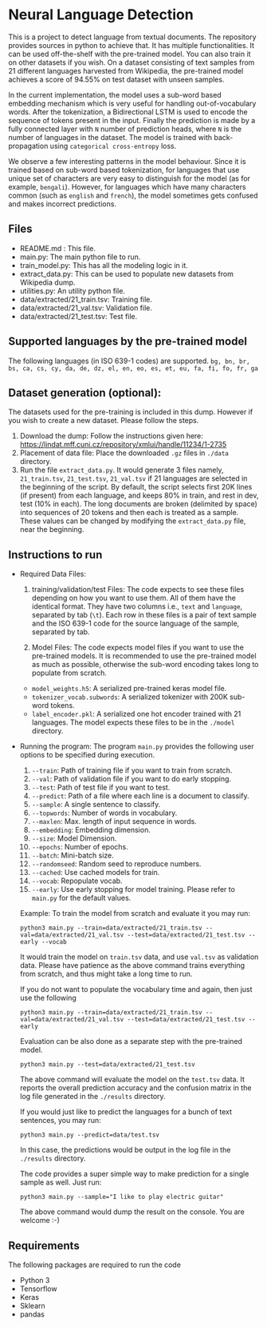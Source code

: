 # Neural Language Detection

This is a project to detect language from textual documents. The repository provides sources in python to achieve that. It has multiple functionalities. It can be used off-the-shelf with the pre-trained model. You can also train it on other datasets if you wish. On a dataset consisting of text samples from 21 different languages harvested from Wikipedia, the pre-trained model achieves a score of 94.55% on test dataset with unseen samples.

In the current implementation, the model uses a sub-word based embedding mechanism which is very useful for handling out-of-vocabulary words. After the tokenization, a Bidirectional LSTM is used to encode the sequence of tokens present in the input. Finally the prediction is made by a fully connected layer with `N` number of prediction heads, where `N` is the number of languages in the dataset.
The model is trained with back-propagation using `categorical cross-entropy` loss.

We observe a few interesting patterns in the model behaviour. Since it is trained based on sub-word based tokenization, for languages that use unique set of characters are very easy to distinguish for the model (as for example, `bengali`). However, for languages which have many characters common (such as `english` and `french`), the model sometimes gets confused and makes incorrect predictions.

## Files

* README.md : This file.
* main.py: The main python file to run. 
* train_model.py: This has all the modeling logic in it.
* extract_data.py: This can be used to populate new datasets from Wikipedia dump.
* utilities.py: An utility python file.
* data/extracted/21_train.tsv: Training file.
* data/extracted/21_val.tsv: Validation file.
* data/extracted/21_test.tsv: Test file.

## Supported languages by the pre-trained model
  The following languages (in ISO 639-1 codes) are supported.
```bg, bn, br, bs, ca, cs, cy, da, de, dz, el, en, eo, es, et, eu, fa, fi, fo, fr, ga```

## Dataset generation (optional):
  The datasets used for the pre-training is included in this dump. However if you wish to create a new dataset. Please follow the steps.
  1) Download the dump: Follow the instructions given here: https://lindat.mff.cuni.cz/repository/xmlui/handle/11234/1-2735
  2) Placement of data file: Place the downloaded `.gz` files in `./data` directory.
  3) Run the file `extract_data.py`. It would generate 3 files namely, `21_train.tsv`, `21_test.tsv`, `21_val.tsv` if 21 languages are selected in the beginning of the script. By default, the script selects first 20K lines (if present) from each language, and keeps 80% in train, and rest in dev, test (10% in each). The long documents are broken (delimited by space) into sequences of 20 tokens and then each is treated as a sample. These values can be changed by modifying the `extract_data.py` file, near the beginning.


## Instructions to run

* Required Data Files: 
  1) training/validation/test Files: The code expects to see these files depending on how
  you want to use them. All of them have the identical format. They have two columns i.e., `text` and `language`, separated by tab (`\t`). Each row in these files is a pair of text sample and the ISO 639-1 code for the source language of the sample, separated by tab.

  2) Model Files: The code expects model files if you want to use the pre-trained models. It is recommended to use the pre-trained model as much as possible, otherwise the sub-word encoding takes long to populate from scratch.
    * `model_weights.h5`: A serialized pre-trained keras model file.
    * `tokenizer_vocab.subwords`: A serialized tokenizer with 200K sub-word tokens.
    * `label_encoder.pkl`: A serialized one hot encoder trained with 21 languages.
  The model expects these files to be in the `./model` directory.
      
      
* Running the program:
  The program `main.py` provides the following user options to be specified during execution.
  1) `--train`: Path of training file if you want to train from scratch.
  2) `--val`: Path of validation file if you want to do early stopping.
  3) `--test`: Path of test file if you want to test.
  4) `--predict`: Path of a file where each line is a document to classify.
  5) `--sample`: A single sentence to classify.
  6) `--topwords`: Number of words in vocabulary.
  7) `--maxlen`: Max. length of input sequence in words.
  8) `--embedding`: Embedding dimension.
  9) `--size`: Model Dimension.
  10) `--epochs`: Number of epochs.
  11) `--batch`: Mini-batch size.
  12) `--randomseed`: Random seed to reproduce numbers.
  13) `--cached`: Use cached models for train.
  14) `--vocab`: Repopulate vocab.
  15) `--early`: Use early stopping for model training.
  Please refer to `main.py` for the default values.

  Example: 
  To train the model from scratch and evaluate it you may run:
      
      python3 main.py --train=data/extracted/21_train.tsv --val=data/extracted/21_val.tsv --test=data/extracted/21_test.tsv --early --vocab

  It would train the model on `train.tsv` data, and use `val.tsv` as validation data. Please have patience as the above command trains everything from scratch, and thus might take a long time to run.

  If you do not want to populate the vocabulary time and again, then just use the following

      python3 main.py --train=data/extracted/21_train.tsv --val=data/extracted/21_val.tsv --test=data/extracted/21_test.tsv --early

  Evaluation can be also done as a separate step with the pre-trained model.

      python3 main.py --test=data/extracted/21_test.tsv

  The above command will evaluate the model on the `test.tsv` data. It reports the overall prediction accuracy and the confusion matrix in the log file generated in the `./results` directory.

  If you would just like to predict the languages for a bunch of text sentences, you may run:
      
      python3 main.py --predict=data/test.tsv

  In this case, the predictions would be output in the log file in the `./results` directory.

  The code provides a super simple way to make prediction for a single sample as well. Just run:

      python3 main.py --sample="I like to play electric guitar"

  The above command would dump the result on the console. You are welcome :-)

    
## Requirements
 
 The following packages are required to run the code
 
 * Python 3
 * Tensorflow
 * Keras
 * Sklearn
 * pandas
